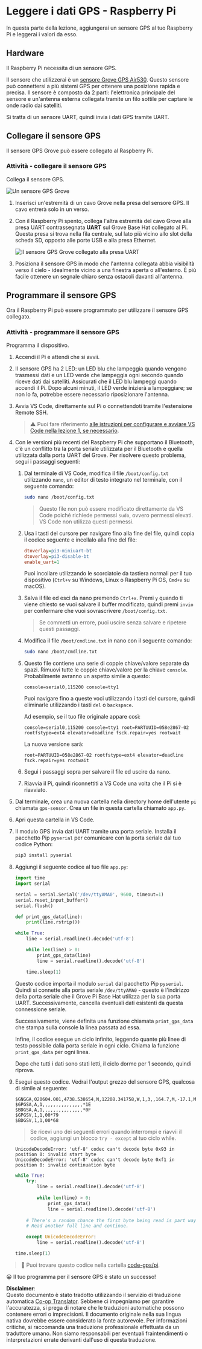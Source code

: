<!--
CO_OP_TRANSLATOR_METADATA:
{
  "original_hash": "3b2448c7ab4e9673e77e35a50c5e350d",
  "translation_date": "2025-08-25T18:07:03+00:00",
  "source_file": "3-transport/lessons/1-location-tracking/pi-gps-sensor.md",
  "language_code": "it"
}
-->
# Leggere i dati GPS - Raspberry Pi

In questa parte della lezione, aggiungerai un sensore GPS al tuo Raspberry Pi e leggerai i valori da esso.

## Hardware

Il Raspberry Pi necessita di un sensore GPS.

Il sensore che utilizzerai è un [sensore Grove GPS Air530](https://www.seeedstudio.com/Grove-GPS-Air530-p-4584.html). Questo sensore può connettersi a più sistemi GPS per ottenere una posizione rapida e precisa. Il sensore è composto da 2 parti: l'elettronica principale del sensore e un'antenna esterna collegata tramite un filo sottile per captare le onde radio dai satelliti.

Si tratta di un sensore UART, quindi invia i dati GPS tramite UART.

## Collegare il sensore GPS

Il sensore GPS Grove può essere collegato al Raspberry Pi.

### Attività - collegare il sensore GPS

Collega il sensore GPS.

![Un sensore GPS Grove](../../../../../translated_images/grove-gps-sensor.247943bf69b03f0d1820ef6ed10c587f9b650e8db55b936851c92412180bd3e2.it.png)

1. Inserisci un'estremità di un cavo Grove nella presa del sensore GPS. Il cavo entrerà solo in un verso.

1. Con il Raspberry Pi spento, collega l'altra estremità del cavo Grove alla presa UART contrassegnata **UART** sul Grove Base Hat collegato al Pi. Questa presa si trova nella fila centrale, sul lato più vicino allo slot della scheda SD, opposto alle porte USB e alla presa Ethernet.

    ![Il sensore GPS Grove collegato alla presa UART](../../../../../translated_images/pi-gps-sensor.1f99ee2b2f6528915047ec78967bd362e0e4ee0ed594368a3837b9cf9cdaca64.it.png)

1. Posiziona il sensore GPS in modo che l'antenna collegata abbia visibilità verso il cielo - idealmente vicino a una finestra aperta o all'esterno. È più facile ottenere un segnale chiaro senza ostacoli davanti all'antenna.

## Programmare il sensore GPS

Ora il Raspberry Pi può essere programmato per utilizzare il sensore GPS collegato.

### Attività - programmare il sensore GPS

Programma il dispositivo.

1. Accendi il Pi e attendi che si avvii.

1. Il sensore GPS ha 2 LED: un LED blu che lampeggia quando vengono trasmessi dati e un LED verde che lampeggia ogni secondo quando riceve dati dai satelliti. Assicurati che il LED blu lampeggi quando accendi il Pi. Dopo alcuni minuti, il LED verde inizierà a lampeggiare; se non lo fa, potrebbe essere necessario riposizionare l'antenna.

1. Avvia VS Code, direttamente sul Pi o connettendoti tramite l'estensione Remote SSH.

    > ⚠️ Puoi fare riferimento [alle istruzioni per configurare e avviare VS Code nella lezione 1, se necessario](../../../1-getting-started/lessons/1-introduction-to-iot/pi.md).

1. Con le versioni più recenti del Raspberry Pi che supportano il Bluetooth, c'è un conflitto tra la porta seriale utilizzata per il Bluetooth e quella utilizzata dalla porta UART del Grove. Per risolvere questo problema, segui i passaggi seguenti:

    1. Dal terminale di VS Code, modifica il file `/boot/config.txt` utilizzando `nano`, un editor di testo integrato nel terminale, con il seguente comando:

        ```sh
        sudo nano /boot/config.txt
        ```

        > Questo file non può essere modificato direttamente da VS Code poiché richiede permessi `sudo`, ovvero permessi elevati. VS Code non utilizza questi permessi.

    1. Usa i tasti del cursore per navigare fino alla fine del file, quindi copia il codice seguente e incollalo alla fine del file:

        ```ini
        dtoverlay=pi3-miniuart-bt
        dtoverlay=pi3-disable-bt
        enable_uart=1
        ```

        Puoi incollare utilizzando le scorciatoie da tastiera normali per il tuo dispositivo (`Ctrl+v` su Windows, Linux o Raspberry Pi OS, `Cmd+v` su macOS).

    1. Salva il file ed esci da nano premendo `Ctrl+x`. Premi `y` quando ti viene chiesto se vuoi salvare il buffer modificato, quindi premi `invio` per confermare che vuoi sovrascrivere `/boot/config.txt`.

        > Se commetti un errore, puoi uscire senza salvare e ripetere questi passaggi.

    1. Modifica il file `/boot/cmdline.txt` in nano con il seguente comando:

        ```sh
        sudo nano /boot/cmdline.txt
        ```

    1. Questo file contiene una serie di coppie chiave/valore separate da spazi. Rimuovi tutte le coppie chiave/valore per la chiave `console`. Probabilmente avranno un aspetto simile a questo:

        ```output
        console=serial0,115200 console=tty1 
        ```

        Puoi navigare fino a queste voci utilizzando i tasti del cursore, quindi eliminarle utilizzando i tasti `del` o `backspace`.

        Ad esempio, se il tuo file originale appare così:

        ```output
        console=serial0,115200 console=tty1 root=PARTUUID=058e2867-02 rootfstype=ext4 elevator=deadline fsck.repair=yes rootwait
        ```

        La nuova versione sarà:

        ```output
        root=PARTUUID=058e2867-02 rootfstype=ext4 elevator=deadline fsck.repair=yes rootwait
        ```

    1. Segui i passaggi sopra per salvare il file ed uscire da nano.

    1. Riavvia il Pi, quindi riconnettiti a VS Code una volta che il Pi si è riavviato.

1. Dal terminale, crea una nuova cartella nella directory home dell'utente `pi` chiamata `gps-sensor`. Crea un file in questa cartella chiamato `app.py`.

1. Apri questa cartella in VS Code.

1. Il modulo GPS invia dati UART tramite una porta seriale. Installa il pacchetto Pip `pyserial` per comunicare con la porta seriale dal tuo codice Python:

    ```sh
    pip3 install pyserial
    ```

1. Aggiungi il seguente codice al tuo file `app.py`:

    ```python
    import time
    import serial
    
    serial = serial.Serial('/dev/ttyAMA0', 9600, timeout=1)
    serial.reset_input_buffer()
    serial.flush()
    
    def print_gps_data(line):
        print(line.rstrip())
    
    while True:
        line = serial.readline().decode('utf-8')
    
        while len(line) > 0:
            print_gps_data(line)
            line = serial.readline().decode('utf-8')
    
        time.sleep(1)
    ```

    Questo codice importa il modulo `serial` dal pacchetto Pip `pyserial`. Quindi si connette alla porta seriale `/dev/ttyAMA0` - questo è l'indirizzo della porta seriale che il Grove Pi Base Hat utilizza per la sua porta UART. Successivamente, cancella eventuali dati esistenti da questa connessione seriale.

    Successivamente, viene definita una funzione chiamata `print_gps_data` che stampa sulla console la linea passata ad essa.

    Infine, il codice esegue un ciclo infinito, leggendo quante più linee di testo possibile dalla porta seriale in ogni ciclo. Chiama la funzione `print_gps_data` per ogni linea.

    Dopo che tutti i dati sono stati letti, il ciclo dorme per 1 secondo, quindi riprova.

1. Esegui questo codice. Vedrai l'output grezzo del sensore GPS, qualcosa di simile al seguente:

    ```output
    $GNGGA,020604.001,4738.538654,N,12208.341758,W,1,3,,164.7,M,-17.1,M,,*67
    $GPGSA,A,1,,,,,,,,,,,,,,,*1E
    $BDGSA,A,1,,,,,,,,,,,,,,,*0F
    $GPGSV,1,1,00*79
    $BDGSV,1,1,00*68
    ```

    > Se ricevi uno dei seguenti errori quando interrompi e riavvii il codice, aggiungi un blocco `try - except` al tuo ciclo while.

      ```output
      UnicodeDecodeError: 'utf-8' codec can't decode byte 0x93 in position 0: invalid start byte
      UnicodeDecodeError: 'utf-8' codec can't decode byte 0xf1 in position 0: invalid continuation byte
      ```

    ```python
    while True:
        try:
            line = serial.readline().decode('utf-8')
              
            while len(line) > 0:
                print_gps_data()
                line = serial.readline().decode('utf-8')
      
        # There's a random chance the first byte being read is part way through a character.
        # Read another full line and continue.

        except UnicodeDecodeError:
            line = serial.readline().decode('utf-8')

    time.sleep(1)
    ```

> 💁 Puoi trovare questo codice nella cartella [code-gps/pi](../../../../../3-transport/lessons/1-location-tracking/code-gps/pi).

😀 Il tuo programma per il sensore GPS è stato un successo!

**Disclaimer**:  
Questo documento è stato tradotto utilizzando il servizio di traduzione automatica [Co-op Translator](https://github.com/Azure/co-op-translator). Sebbene ci impegniamo per garantire l'accuratezza, si prega di notare che le traduzioni automatiche possono contenere errori o imprecisioni. Il documento originale nella sua lingua nativa dovrebbe essere considerato la fonte autorevole. Per informazioni critiche, si raccomanda una traduzione professionale effettuata da un traduttore umano. Non siamo responsabili per eventuali fraintendimenti o interpretazioni errate derivanti dall'uso di questa traduzione.